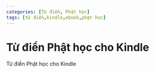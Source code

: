 ```yaml
---
categories: [Từ điển, Phật học]
tags: [từ điển,kindle,ebook,phật học]
---
```



# Từ điển Phật học cho Kindle

Từ điển Phật học cho Kindle